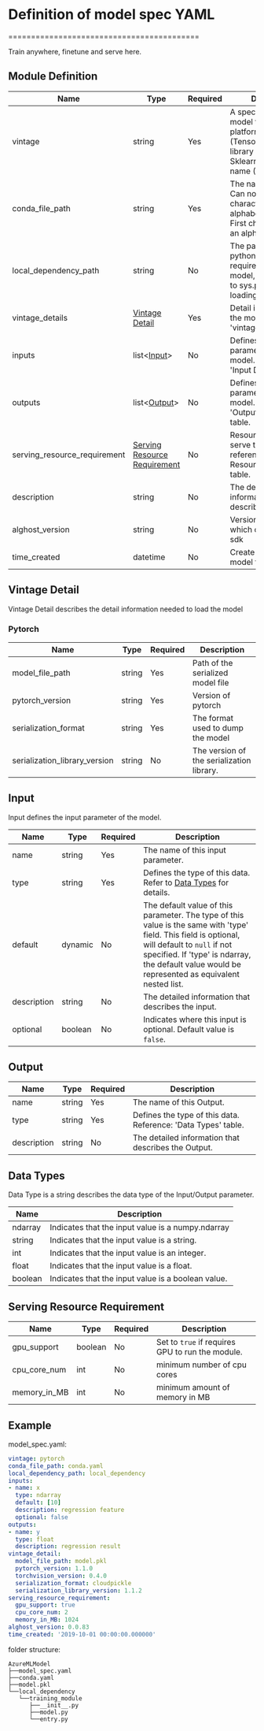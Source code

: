 # Definition of model spec YAML

==========================================

Train anywhere, finetune and serve here.

## Module Definition

| Name | Type | Required | Description |
| ---- | ---- | -------- | ----------- |
| vintage | string | Yes | A specification of model type. Could be platform name (Tensorflow, etc.), library name (Pytorch, Sklearn, etc.) or format name (Onnx, etc.) |
| conda_file_path | string | Yes    | The name of module. Can not contain characters other than alphabets/digits/space. First character must be an alphabet.|
| local_dependency_path | string | No | The path contains the python packages required to load the model, will be append to sys.path when loading |
| vintage_details | [Vintage Detail](#vintage-detail) | Yes | Detail information of the model. Reference: 'vintage_details' table.|
| inputs | list<[Input](#Input)> | No | Defines input parameters of the model. Reference: 'Input Definition' table. |
| outputs | list<[Output](#Output)> | No |Defines output parameters of the model. Reference: 'Output Definition' table.|
| serving_resource_requirement | [Serving Resource Requirement](#serving-resource-requirement) | No | Resource required to serve the model, reference 'Serving Resource Requirement' table. |
| description | string | No |The detailed information that describes this module.|
| alghost_version | string | No | Version of alghost which containse model sdk |
| time_created | datetime | No | Create time of the model folder |

## Vintage Detail

Vintage Detail describes the detail information needed to load the model

### Pytorch

| Name        | Type    | Required | Description                                                  |
| ----------- | ------- | -------- | ------------------------------------------------------------ |
| model_file_path | string  | Yes      | Path of the serialized model file |
| pytorch_version | string  | Yes      | Version of pytorch |
| serialization_format | string | Yes | The format used to dump the model |
| serialization_library_version | string  | No       | The version of the serialization library. |

## Input

Input defines the input parameter of the model.

| Name        | Type    | Required | Description                                                  |
| ----------- | ------- | -------- | ------------------------------------------------------------ |
| name        | string  | Yes      | The name of this input parameter.                                      |
| type        | string  | Yes      | Defines the type of this data. Refer to [Data Types](#data-types) for details. |
| default     | dynamic | No       | The default value of this parameter. The type of this value is the same with 'type' field. This field is optional, will default to `null` if not specified. If 'type' is ndarray, the default value would be represented as equivalent nested list. |
| description | string  | No       | The detailed information that describes the input. |
| optional    | boolean | No       | Indicates where this input is optional. Default value is `false`. |

## Output

| Name        | Type   | Required | Description                                                  |
| ----------- | ------ | -------- | ------------------------------------------------------------ |
| name        | string | Yes      | The name of this Output.                                     |
| type        | string | Yes      | Defines the type of this data. Reference: 'Data Types' table. |
| description | string | No       | The detailed information that describes the Output.          |

## Data Types

Data Type is a string describes the data type of the Input/Output parameter.

| Name           | Description                                                  |
| -------------- | ------------------------------------------------------------ |
| ndarray        | Indicates that the input value is a numpy.ndarray            |
| string         | Indicates that the input value is a string.                  |
| int            | Indicates that the input value is an integer.                |
| float          | Indicates that the input value is a float.                   |
| boolean        | Indicates that the input value is a boolean value.           |

## Serving Resource Requirement

| Name      | Type                    | Required | Description                                                  |
| --------- | ----------------------- | -------- | ------------------------------------------------------------ |
| gpu_support      | boolean | No       | Set to `true` if requires GPU to run the module.             |
| cpu_core_num      | int     | No       | minimum number of cpu cores |
| memory_in_MB      | int     | No       | minimum amount of memory in MB |

## Example

model_spec.yaml:

~~~yaml
vintage: pytorch
conda_file_path: conda.yaml
local_dependency_path: local_dependency
inputs:
- name: x
  type: ndarray
  default: [10]
  description: regression feature
  optional: false
outputs:
- name: y
  type: float
  description: regression result
vintage_detail:
  model_file_path: model.pkl
  pytorch_version: 1.1.0
  torchvision_version: 0.4.0
  serialization_format: cloudpickle
  serialization_library_version: 1.1.2
serving_resource_requirement:
  gpu_support: true
  cpu_core_num: 2
  memory_in_MB: 1024
alghost_version: 0.0.83
time_created: '2019-10-01 00:00:00.000000'
~~~

folder structure:

```folder
AzureMLModel
├──model_spec.yaml
├──conda.yaml
├──model.pkl
└──local_dependency
   └──training_module
      ├──__init__.py
      ├──model.py
      └──entry.py
```
